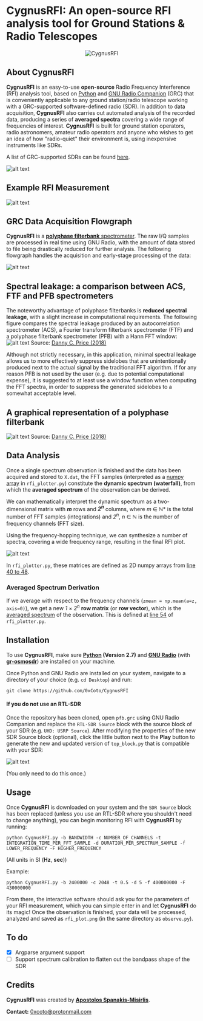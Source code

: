 # CygnusRFI: An open-source RFI analysis tool for Ground Stations & Radio Telescopes
<p align="center">
  <img src="https://i.imgur.com/KvVmrhf.png?raw=true" alt="CygnusRFI"/>
</p>

## About CygnusRFI
**CygnusRFI** is an easy-to-use **open-source** Radio Frequency Interference (RFI) analysis tool, based on [Python](https://www.python.org) and [GNU Radio Companion](https://wiki.gnuradio.org/index.php/GNURadioCompanion) (GRC) that is conveniently applicable to any ground station/radio telescope working with a GRC-supported software-defined radio (SDR). In addition to data acquisition, **CygnusRFI** also carries out automated analysis of the recorded data, producing a series of **averaged spectra** covering a wide range of frequencies of interest. **CygnusRFI** is built for ground station operators, radio astronomers, amateur radio operators and anyone who wishes to get an idea of how "radio-quiet" their environment is, using inexpensive instruments like SDRs.

A list of GRC-supported SDRs can be found [here](https://wiki.gnuradio.org/index.php/Hardware).

![alt text](https://i.imgur.com/iOfr1u3.png)

## Example RFI Measurement
![alt text](https://i.imgur.com/LOeADlg.png "Example Measurement")

## GRC Data Acquisition Flowgraph
**CygnusRFI** is a [**polyphase filterbank** spectrometer](https://arxiv.org/abs/1607.03579). The raw I/Q samples are processed in real time using GNU Radio, with the amount of data stored to file being drastically reduced for further analysis. The following flowgraph handles the acquisition and early-stage processing of the data:

![alt text](https://i.imgur.com/2Xp8qnZ.png "Data Acquisition Flowgraph")

## Spectral leakage: a comparison between ACS, FTF and PFB spectrometers
The noteworthy advantage of polyphase filterbanks is **reduced spectral leakage**, with a slight increase in computational requirements. The following figure compares the spectral leakage produced by an autocorrelation spectrometer (ACS), a Fourier transform filterbank spectrometer (FTF) and a polyphase filterbank spectrometer (PFB) with a Hann FFT window:
![alt text](https://i.imgur.com/e5TwE3w.png "Spectrometer comparison regarding spectral leakage")
Source: [Danny C. Price (2018)](https://arxiv.org/abs/1607.03579)

Although not strictly necessary, in this application, minimal spectral leakage allows us to more effectively suppress sidelobes that are unintentionally produced next to the actual signal by the traditional FFT algorithm. If for any reason PFB is not used by the user (e.g. due to potential computational expense), it is suggested to at least use a window function when computing the FFT spectra, in order to suppress the generated sidelobes to a somewhat acceptable level.

## A graphical representation of a polyphase filterbank
![alt text](https://i.imgur.com/HUFTmTh.png)
Source: [Danny C. Price (2018)](https://arxiv.org/abs/1607.03579)

## Data Analysis
Once a single spectrum observation is finished and the data has been acquired and stored to `X.dat`, the FFT samples (interpreted as a [numpy array](https://docs.scipy.org/doc/numpy/reference/generated/numpy.array.html) in `rfi_plotter.py`) constitute the **dynamic spectrum (waterfall)**, from which the **averaged spectrum** of the observation can be derived.

We can mathematically interpret the dynamic spectrum as a two-dimensional matrix with ***m*** rows and ***2<sup>n</sup>*** columns, where *m* ∈ ℕ\* is the total number of FFT samples (integrations) and *2<sup>n</sup>*, *n* ∈ ℕ is the number of frequency channels (FFT size).

Using the frequency-hopping technique, we can synthesize a number of spectra, covering a wide frequency range, resulting in the final RFI plot.

![alt text](https://i.imgur.com/lSlXbXq.png)

In `rfi_plotter.py`, these matrices are defined as 2D numpy arrays from [line 40 to 48](https://github.com/0xCoto/CygnusRFI/blob/master/rfi_plotter.py#L40-L48).

### Averaged Spectrum Derivation
If we average with respect to the frequency channels (`zmean = np.mean(a=z, axis=0)`), we get a new *1* × *2<sup>n</sup>* **row matrix** (or **row vector**), which is the <ins>averaged spectrum</ins> of the observation. This is defined at [line 54](https://github.com/0xCoto/CygnusRFI/blob/master/rfi_plotter.py#L54) of `rfi_plotter.py`.

## Installation
To use **CygnusRFI**, make sure **[Python](https://www.python.org/) (Version 2.7)** and **[GNU Radio](https://wiki.gnuradio.org/index.php/InstallingGR)** (with **[gr-osmosdr](https://osmocom.org/projects/gr-osmosdr/wiki)**) are installed on your machine.

Once Python and GNU Radio are installed on your system, navigate to a directory of your choice (e.g. `cd Desktop`) and run:

```
git clone https://github.com/0xCoto/CygnusRFI
```

#### If you do not use an RTL-SDR
Once the repository has been cloned, open `pfb.grc` using GNU Radio Companion and replace the `RTL-SDR Source` block with the  source block of your SDR (e.g. `UHD: USRP Source`). After modifying the properties of the new SDR Source block (optional), click the little button next to the **Play** button to generate the new and updated version of `top_block.py` that is compatible with your SDR:

![alt text](https://i.imgur.com/F16haLm.png)

(You only need to do this once.)

## Usage
Once **CygnusRFI** is downloaded on your system and the `SDR Source` block has been replaced (unless you use an RTL-SDR where you shouldn't need to change anything), you can begin monitoring RFI with **CygnusRFI** by running:

```
python CygnusRFI.py -b BANDWIDTH -c NUMBER_OF_CHANNELS -t INTEGRATION_TIME_PER_FFT_SAMPLE -d DURATION_PER_SPECTRUM_SAMPLE -f LOWER_FREQUENCY -F HIGHER_FREQUENCY
```
(All units in SI (**Hz**, **sec**))

Example:
```
python CygnusRFI.py -b 2400000 -c 2048 -t 0.5 -d 5 -f 400000000 -F 430000000
```

From there, the interactive software should ask you for the parameters of your RFI measurement, which you can simple enter in and let **CygnusRFI** do its magic! Once the observation is finished, your data will be processed, analyzed and saved as `rfi_plot.png` (in the same directory as `observe.py`).

## To do
- [x] Argparse argument support
- [ ] Support spectrum calibration to flatten out the bandpass shape of the SDR

## Credits
**CygnusRFI** was created by **[Apostolos Spanakis-Misirlis](https://www.github.com/0xCoto/)**.

**Contact:** [0xcoto@protonmail.com](mailto:0xcoto@protonmail.com)
